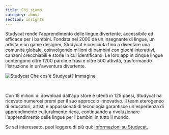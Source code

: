 ```yaml
---
title: Chi siamo
category: about
section: insights
---
```

Studycat rende l'apprendimento delle lingue divertente, accessibile ed efficace per i bambini. Fondata nel 2000 da un insegnante di lingue, un artista e un game designer, Studycat è cresciuta fino a diventare una comunità globale, coinvolgendo milioni di bambini con giochi interattivi, canzoni orecchiabili e storie in cui identificarsi. Le loro app in cinque lingue contengono oltre 1200 parole e frasi e oltre 500 attività, trasformando l'istruzione in un'avventura divertente.

![Studycat Che cos'è Studycat? Immagine](https://imagedelivery.net/gjxGkoZTGUWzEAQWbazEuA/2eae4281-f704-43ef-70f5-f393e5235600/w=360,format=auto,compression=fast,dpr=2)

 

Con 15 milioni di download dall'app store e utenti in 125 paesi, Studycat ha ricevuto numerosi premi per il suo approccio innovativo. Il team eterogeneo di educatori, artisti e appassionati di tecnologia garantisce un'esperienza di apprendimento culturalmente ricca, continuando a rivoluzionare l'apprendimento delle lingue per i bambini in tutto il mondo.

Se sei interessato, puoi leggere di più qui: [Informazioni su Studycat.](https://Studycat.com/about/)